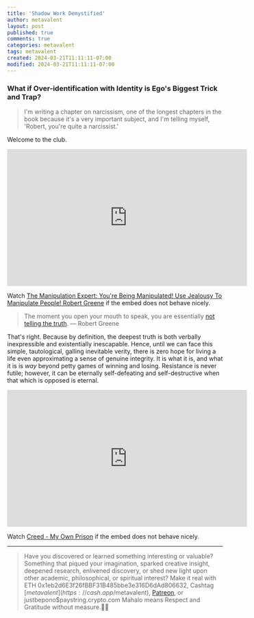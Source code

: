 ```yaml
---
title: 'Shadow Work Demystified'
author: metavalent
layout: post
published: true
comments: true
categories: metavalent
tags: metavalent
created: 2024-03-21T11:11:11-07:00
modified: 2024-03-21T11:11:11-07:00
---
```


### What if Over-identification with Identity is Ego's Biggest Trick and Trap?

>  I'm writing a chapter on narcissism, one of the longest chapters in the book because it's a very important subject, and I'm telling myself, 'Robert, you're quite a narcissist.'

Welcome to the club.

<!-- YouTube Player -->
<iframe loading="lazy" id="ytplayer" type="text/html" class="center" width="560" height="320" src="https://www.youtube.com/embed/yrwSOMFZvHY" frameborder="0"></iframe>

Watch [The Manipulation Expert: You're Being Manipulated! Use Jealousy To Manipulate People! Robert Greene](https://youtu.be/yrwSOMFZvHY) if the embed does not behave nicely.

> The moment you open your mouth to speak, you are essentially [not telling the truth](https://youtu.be/yrwSOMFZvHY). &mdash; Robert Greene

That's right. Because by definition, the deepest truth is both verbally inexpressible and existentially inescapable. Hence, until we can face this simple, tautological, galling inevitable verity, there is zero hope for living a life even approximating a sense of genuine integrity. It is what it is, and what it is is *way* beyond petty games of winning and losing. Resistance is never futile; however, it can be eternally self-defeating and self-destructive when that which is opposed is eternal.

<!-- YouTube Player -->
<iframe loading="lazy" id="ytplayer" type="text/html" class="center" width="560" height="320" src="https://www.youtube.com/embed/iBBqjGd3fHQ" frameborder="0"></iframe>

Watch [Creed - My Own Prison](https://youtu.be/iBBqjGd3fHQ) if the embed does not behave nicely.


---
> Have you discovered or learned something interesting or valuable? Something that piqued your imagination, sparked creative insight, deepened research, enlivened discovery, or shed new light upon other academic, philosophical, or spiritual interest? Make it real with ETH 0x1eb2d6E3f26fBBF31B485bbe3e316D6dAd806632, Cashtag [$metavalent](https://cash.app/$metavalent), [Patreon](https://patreon.com/metavalent), or justbepono$paystring.crypto.com Mahalo means Respect and Gratitude without measure.🙏🏼
